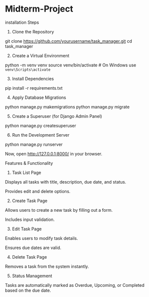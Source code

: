 # Midterm-Project

installation Steps

1. Clone the Repository

git clone https://github.com/yourusername/task_manager.git
cd task_manager

2. Create a Virtual Environment

python -m venv venv
source venv/bin/activate  # On Windows use `venv\Scripts\activate`

3. Install Dependencies

pip install -r requirements.txt

4. Apply Database Migrations

python manage.py makemigrations
python manage.py migrate

5. Create a Superuser (for Django Admin Panel)

python manage.py createsuperuser

6. Run the Development Server

python manage.py runserver

Now, open http://127.0.0.1:8000/ in your browser.

Features & Functionality

1. Task List Page

Displays all tasks with title, description, due date, and status.

Provides edit and delete options.

2. Create Task Page

Allows users to create a new task by filling out a form.

Includes input validation.

3. Edit Task Page

Enables users to modify task details.

Ensures due dates are valid.

4. Delete Task Page

Removes a task from the system instantly.

5. Status Management

Tasks are automatically marked as Overdue, Upcoming, or Completed based on the due date.
